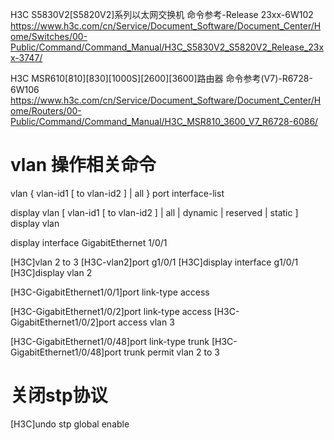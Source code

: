 H3C S5830V2[S5820V2]系列以太网交换机 命令参考-Release 23xx-6W102
https://www.h3c.com/cn/Service/Document_Software/Document_Center/Home/Switches/00-Public/Command/Command_Manual/H3C_S5830V2_S5820V2_Release_23xx-3747/

H3C MSR610[810][830][1000S][2600][3600]路由器 命令参考(V7)-R6728-6W106
https://www.h3c.com/cn/Service/Document_Software/Document_Center/Home/Routers/00-Public/Command/Command_Manual/H3C_MSR810_3600_V7_R6728-6086/

# vlan 操作相关命令
vlan { vlan-id1 [ to vlan-id2 ] | all }
port interface-list

display vlan [ vlan-id1 [ to vlan-id2 ] | all | dynamic | reserved | static ]
display vlan

<H3C>display interface GigabitEthernet 1/0/1


[H3C]vlan 2 to 3
[H3C-vlan2]port g1/0/1
[H3C]display interface g1/0/1
[H3C]display vlan 2


[H3C-GigabitEthernet1/0/1]port link-type access

[H3C-GigabitEthernet1/0/2]port link-type access
[H3C-GigabitEthernet1/0/2]port access vlan 3



[H3C-GigabitEthernet1/0/48]port link-type trunk
[H3C-GigabitEthernet1/0/48]port trunk permit vlan 2 to 3


# 关闭stp协议
[H3C]undo stp global enable